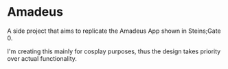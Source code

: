# Amadeus
A side project that aims to replicate the Amadeus App shown in Steins;Gate 0.

I'm creating this mainly for cosplay purposes, thus the design takes priority over actual functionality.
